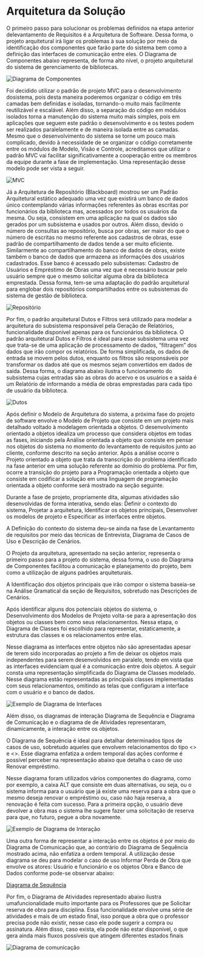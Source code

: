 # Arquitetura da Solução

O primeiro passo para solucionar os problemas definidos na etapa anterior delevantamento de Requisitos é a Arquitetura de Software. Dessa forma, o projeto arquitetural irá ligar os problemas à sua solução por meio da identificação dos componentes que farão parte do sistema bem como a definição das interfaces de comunicação entre eles. O Diagrama de Componentes abaixo representa, de forma alto nível, o projeto arquitetural do sistema de gerenciamento de bibliotecas.

![Diagrama de Componentes](https://github.com/ICEI-PUC-Minas-PMV-ADS/Biblioteca-Dona-Benicia/blob/main/docs/img/diagramaDeComponentes.png)

Foi decidido utilizar o padrão de projeto MVC para o desenvolvimento dosistema, pois desta maneira poderemos organizar o código em três camadas bem definidas e isoladas, tornando-o muito mais facilmente reutilizável e escalável. Além disso, a separação do código em módulos isolados torna a manutenção do sistema muito mais simples, pois em aplicações que seguem este padrão o desenvolvimento e os testes podem ser realizados paralelamente e de maneira isolada entre as camadas. Mesmo que o desenvolvimento do sistema se torne um pouco mais complicado, devido à necessidade de se organizar o código corretamente entre os módulos de Modelo, Visão e Controle, acreditamos que utilizar o padrão MVC vai facilitar significativamente a cooperação entre os membros da equipe durante a fase de implementação. Uma representação desse modelo pode ser vista a seguir.

![MVC](https://github.com/ICEI-PUC-Minas-PMV-ADS/Biblioteca-Dona-Benicia/blob/main/docs/img/mvc.png)

Já a Arquitetura de Repositório (Blackboard) mostrou ser um Padrão Arquitetural estático adequado uma vez que existirá um banco de dados único contemplando várias informações referentes às obras escritas por funcionários da biblioteca mas, acessados por todos os usuários da mesma. Ou seja, consistem em uma aplicação na qual os dados são gerados por um subsistema e usados por outros. Além disso, devido o número de consultas ao repositório, busca por obras, ser maior do que o número de escritas no mesmo referente aos cadastros de obras, esse padrão de compartilhamento de dados tende a ser muito eficiente.  Similarmente ao compartilhamento do banco de dados de obras, existe também o banco de dados que armazena as informações dos usuários cadastrados. Esse
banco é acessado pelo subsistemas: Cadastro de Usuários e Empréstimo de Obras uma vez que é necessário buscar pelo usuário sempre que o mesmo solicitar alguma obra da biblioteca emprestada. Dessa forma, tem-se uma adaptação do padrão arquitetural para englobar dois repositórios compartilhados entre os subsistemas do sistema de gestão de biblioteca.

![Repositório](https://github.com/ICEI-PUC-Minas-PMV-ADS/Biblioteca-Dona-Benicia/blob/main/docs/img/mvc2.png)

Por fim, o padrão arquitetural Dutos e Filtros será utilizado para modelar a arquitetura do subsistema responsável pela Geração de Relatórios, funcionalidade disponível apenas para os funcionários da biblioteca. O padrão arquitetural Dutos e Filtros é ideal para esse subsistema uma vez que trata-se de uma aplicação de processamento de dados, “filtragem” dos dados que irão compor os relatórios. De forma simplificada, os dados de entrada se movem pelos dutos, enquanto os filtros são responsáveis por transformar os dados até que os mesmos sejam convertidos em dados de saída. Dessa forma, o diagrama abaixo ilustra o funcionamento do subsistema cujas entradas são as obras do acervo e os usuários e a saída é um Relatório de informando a média de obras emprestadas para cada tipo de usuário da biblioteca.

![Dutos](https://github.com/ICEI-PUC-Minas-PMV-ADS/Biblioteca-Dona-Benicia/blob/main/docs/img/dutos.png)

Após definir o Modelo de Arquitetura do sistema, a próxima fase do projeto de software envolve o Modelo de Projeto que consiste em um projeto mais detalhado voltado à modelagem orientada a objetos. O desenvolvimento orientado a objetos idealiza um processo que considera objetos em todas as fases, iniciando pela Análise orientada a objeto que consiste em pensar nos objetos do sistema no momento do levantamento de requisitos junto ao cliente, conforme descrito na seção anterior. Após a análise ocorre o Projeto orientado a objeto que trata da transcrição do problema identificado na fase anterior em uma solução referente ao domínio do problema. Por fim, ocorre a transição do projeto para a Programação orientada a objeto que consiste em codificar a solução em uma linguagem de
programação orientada a objeto conforme será mostrado na seção seguinte.

Durante a fase de projeto, propriamente dita, algumas atividades são desenvolvidas de forma interativa, sendo elas: Definir o contexto do sistema,
Projetar a arquitetura, Identificar os objetos principais, Desenvolver os modelos de projeto e Especificar as interfaces entre objetos.

A Definição do contexto do sistema deu-se ainda na fase de Levantamento de requisitos por meio das técnicas de Entrevista, Diagrama de Casos de Uso e Descrição de Cenários.

O Projeto da arquitetura, apresentado na seção anterior, representa o primeiro passo para a projeto do sistema, dessa forma, o uso do Diagrama de Componentes facilitou a comunicação e planejamento do projeto, bem como a utilização de alguns padrões arquiteturais.

A Identificação dos objetos principais que irão compor o sistema baseia-se na Análise Gramatical da seção de Requisitos, sobretudo nas Descrições de Cenários.

Após identificar alguns dos potenciais objetos do sistema, o Desenvolvimento dos Modelos de Projeto volta-se para a apresentação dos objetos ou classes bem como seus relacionamentos. Nessa etapa, o Diagrama de Classes foi escolhido para representar, estaticamente, a estrutura das classes e os relacionamentos entre elas.

Nesse diagrama as interfaces entre objetos não são apresentadas apesar de terem sido incorporadas ao projeto a fim de deixar os objetos mais independentes para serem desenvolvidos em paralelo, tendo em vista que as interfaces evidenciam qual é a comunicação entre dois objetos. A seguir consta uma representação simplificada do Diagrama de Classes modelado. Nesse diagrama estão representadas as principais classes implementadas com seus relacionamentos, omitindo as telas que configuram a interface com o usuário e o banco de dados.

![Exemplo de Diagrama de Interfaces](https://github.com/ICEI-PUC-Minas-PMV-ADS/Biblioteca-Dona-Benicia/blob/main/docs/img/diagramaDeInterfaces.png)

Além disso, os diagramas de interação Diagrama de Sequência e Diagrama de Comunicação e o diagrama de de Atividades representaram, dinamicamente, a interação entre os objetos.

O Diagrama de Sequência é ideal para detalhar determinados tipos de casos de uso, sobretudo aqueles que envolvem relacionamentos do tipo <<include>> e <<extend>>. Esse diagrama enfatiza a ordem temporal das ações conforme é possível perceber na representação abaixo que detalha o caso de uso Renovar empréstimo.

Nesse diagrama foram utilizados vários componentes do diagrama, como por exemplo, a caixa ALT que consiste em duas alternativas, ou seja, ou o sistema informa para o usuário que já existe uma reserva para a obra que o mesmo deseja renovar o empréstimo ou, caso não haja reserva, a renovação é feita com sucesso. Para a primeira opção, o usuário deve devolver a obra mas o sistema lhe sugere fazer uma solicitação de reserva para que, no futuro, pegue a obra novamente.
  
![Exemplo de Diagrama de Interação](https://github.com/ICEI-PUC-Minas-PMV-ADS/Biblioteca-Dona-Benicia/blob/main/docs/img/diagramauso2.png)
  
Uma outra forma de representar a interação entre os objetos é por meio do Diagrama de Comunicação que, ao contrário do Diagrama de Sequência mostrado
acima, não enfatiza a ordem temporal. A utilização desse diagrama se deu para modelar o caso de uso Informar Perda de Obra que envolve os atores: Usuário e
funcionário e os objetos Obra e Banco de Dados conforme pode-se observar abaixo:

[Diagrama de Sequência](https://github.com/ICEI-PUC-Minas-PMV-ADS/Biblioteca-Dona-Benicia/blob/main/docs/img/diagrmadeComunicacao.png)
  
  
Por fim, o Diagrama de Atividades representado abaixo ilustra umafuncionalidade muito importante para os Professores que pe Solicitar reserva de obra para disciplina. Essa funcionalidade envolve uma série de atividades e mais de um estado final, isso porque a obra que o professor precisa pode não existir, nesse
caso ele pode sugerir a compra ou assinatura. Além disso, caso exista, ela pode não estar disponível, o que gera ainda mais fluxos possíveis que atingem diferentes estados finais

![Diagrama de comunicação](https://github.com/ICEI-PUC-Minas-PMV-ADS/Biblioteca-Dona-Benicia/blob/main/docs/img/diagrama5.png) 
